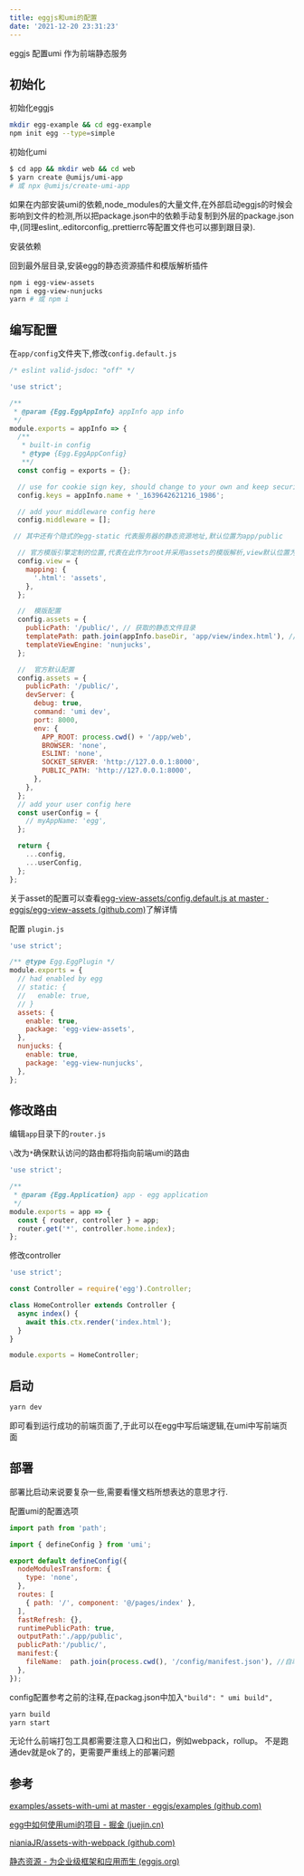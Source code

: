```yaml
---
title: eggjs和umi的配置
date: '2021-12-20 23:31:23'
---
```


eggjs 配置umi 作为前端静态服务

## 初始化

初始化eggjs

```bash
mkdir egg-example && cd egg-example
npm init egg --type=simple
```

初始化umi

```bash
$ cd app && mkdir web && cd web
$ yarn create @umijs/umi-app
# 或 npx @umijs/create-umi-app
```

如果在内部安装umi的依赖,node_modules的大量文件,在外部启动eggjs的时候会影响到文件的检测,所以把package.json中的依赖手动复制到外层的package.json中,(同理eslint,.editorconfig,.prettierrc等配置文件也可以挪到跟目录).

安装依赖

回到最外层目录,安装egg的静态资源插件和模版解析插件

```bash
npm i egg-view-assets
npm i egg-view-nunjucks
yarn # 或 npm i
```

## 编写配置

在`app/config`文件夹下,修改`config.default.js`

```js
/* eslint valid-jsdoc: "off" */

'use strict';

/**
 * @param {Egg.EggAppInfo} appInfo app info
 */
module.exports = appInfo => {
  /**
   * built-in config
   * @type {Egg.EggAppConfig}
   **/
  const config = exports = {};

  // use for cookie sign key, should change to your own and keep security
  config.keys = appInfo.name + '_1639642621216_1986';

  // add your middleware config here
  config.middleware = [];

 // 其中还有个隐式的egg-static 代表服务器的静态资源地址,默认位置为app/public

  // 官方模版引擎定制的位置,代表在此作为root并采用assets的模版解析,view默认位置为app/view
  config.view = {
    mapping: {
      '.html': 'assets',
    },
  };

  //  模版配置
  config.assets = {
    publicPath: '/public/', // 获取的静态文件目录
    templatePath: path.join(appInfo.baseDir, 'app/view/index.html'), // html模版位置,服务器解析的
    templateViewEngine: 'nunjucks',
  };

  //  官方默认配置
  config.assets = {
    publicPath: '/public/',
    devServer: {
      debug: true,
      command: 'umi dev',
      port: 8000,
      env: {
        APP_ROOT: process.cwd() + '/app/web',
        BROWSER: 'none',
        ESLINT: 'none',
        SOCKET_SERVER: 'http://127.0.0.1:8000',
        PUBLIC_PATH: 'http://127.0.0.1:8000',
      },
    },
  };
  // add your user config here
  const userConfig = {
    // myAppName: 'egg',
  };

  return {
    ...config,
    ...userConfig,
  };
};

```

关于asset的配置可以查看[egg-view-assets/config.default.js at master · eggjs/egg-view-assets (github.com)](https://github.com/eggjs/egg-view-assets/blob/master/config/config.default.js)了解详情

配置 `plugin.js`

```js
'use strict';

/** @type Egg.EggPlugin */
module.exports = {
  // had enabled by egg
  // static: {
  //   enable: true,
  // }
  assets: {
    enable: true,
    package: 'egg-view-assets',
  },
  nunjucks: {
    enable: true,
    package: 'egg-view-nunjucks',
  },
};

```

## 修改路由

编辑`app`目录下的`router.js`

`\`改为`*`确保默认访问的路由都将指向前端umi的路由

```js
'use strict';

/**
 * @param {Egg.Application} app - egg application
 */
module.exports = app => {
  const { router, controller } = app;
  router.get('*', controller.home.index);
};

```

修改controller

```js
'use strict';

const Controller = require('egg').Controller;

class HomeController extends Controller {
  async index() {
    await this.ctx.render('index.html');
  }
}

module.exports = HomeController;

```

## 启动

```bash
yarn dev 
```

即可看到运行成功的前端页面了,于此可以在egg中写后端逻辑,在umi中写前端页面

## 部署

部署比启动来说要复杂一些,需要看懂文档所想表达的意思才行.

配置umi的配置选项

```js
import path from 'path';

import { defineConfig } from 'umi';

export default defineConfig({
  nodeModulesTransform: {
    type: 'none',
  },
  routes: [
    { path: '/', component: '@/pages/index' },
  ],
  fastRefresh: {},
  runtimePublicPath: true,
  outputPath:'./app/public',
  publicPath:'/public/',
  manifest:{
    fileName:  path.join(process.cwd(), '/config/manifest.json'), //自动发送至config下,asset模版要靠这个解析资源路径
  },
});

```

config配置参考之前的注释,在packag.json中加入`"build": " umi build",`

```bash
yarn build
yarn start
```

无论什么前端打包工具都需要注意入口和出口，例如webpack，rollup。
不是跑通dev就是ok了的，更需要严重线上的部署问题

## 参考

[examples/assets-with-umi at master · eggjs/examples (github.com)](https://github.com/eggjs/examples/tree/master/assets-with-umi)

[egg中如何使用umi的项目 - 掘金 (juejin.cn)](https://juejin.cn/post/6889243469136297998)

[nianiaJR/assets-with-webpack (github.com)](https://github.com/nianiaJR/assets-with-webpack)

[静态资源 - 为企业级框架和应用而生 (eggjs.org)](https://eggjs.org/zh-cn/tutorials/assets.html?#使用-assets-模板引擎)
